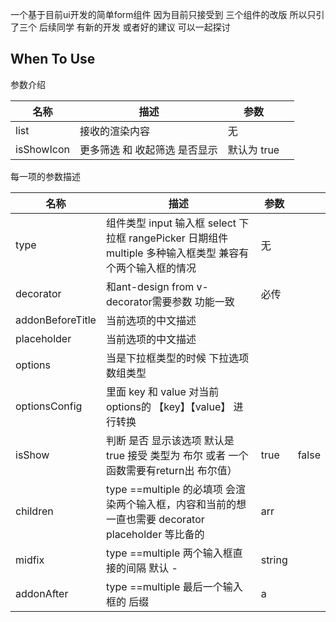 一个基于目前ui开发的简单form组件 因为目前只接受到 三个组件的改版 所以只引了三个 
后续同学 有新的开发 或者好的建议 可以一起探讨

## When To Use
  参数介绍 
   
| 名称 | 描述 | 参数 |  |
| --- | --- | --- | --- |
| list | 接收的渲染内容 | 无 |  |
| isShowIcon | 更多筛选 和 收起筛选 是否显示 | 默认为 true |  |


每一项的参数描述
   
| 名称 | 描述 | 参数 |  |
| --- | --- | --- | --- |
| type | 组件类型 input 输入框 select 下拉框  rangePicker 日期组件 multiple 多种输入框类型 兼容有个两个输入框的情况 | 无 |  |
| decorator | 和ant-design from v-decorator需要参数 功能一致 | 必传 |  |
| addonBeforeTitle | 当前选项的中文描述 |  |  |
| placeholder | 当前选项的中文描述 |  |  |
| options | 当是下拉框类型的时候 下拉选项 数组类型 |  |  |
| optionsConfig | 里面 key 和 value 对当前 options的 【key】【value】 进行转换 |  |  |
| isShow | 判断 是否 显示该选项 默认是true  接受 类型为 布尔 或者 一个函数需要有return出 布尔值）| true | false  | Function(text, record, index) {}    |  |
| children | type ==multiple 的必填项 会渲染两个输入框，内容和当前的想一直也需要  decorator  placeholder 等比备的| arr  |  |  |
| midfix | type ==multiple  两个输入框直接的间隔 默认 -  | string  |  |  |
| addonAfter | type ==multiple  最后一个输入框的 后缀  | a |  |  |










